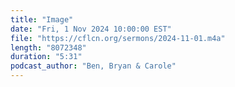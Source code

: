 ```yaml
---
title: "Image"
date: "Fri, 1 Nov 2024 10:00:00 EST"
file: "https://cflcn.org/sermons/2024-11-01.m4a"
length: "8072348"
duration: "5:31"
podcast_author: "Ben, Bryan & Carole"
---
```

